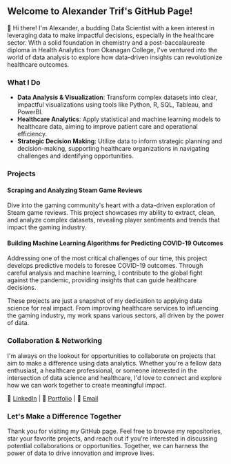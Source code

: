 ## Welcome to Alexander Trif's GitHub Page!

👋 Hi there! I'm Alexander, a budding Data Scientist with a keen interest in leveraging data to make impactful decisions, especially in the healthcare sector. With a solid foundation in chemistry and a post-baccalaureate diploma in Health Analytics from Okanagan College, I've ventured into the world of data analysis to explore how data-driven insights can revolutionize healthcare outcomes.

### What I Do

- **Data Analysis & Visualization**: Transform complex datasets into clear, impactful visualizations using tools like Python, R, SQL, Tableau, and PowerBI.
- **Healthcare Analytics**: Apply statistical and machine learning models to healthcare data, aiming to improve patient care and operational efficiency.
- **Strategic Decision Making**: Utilize data to inform strategic planning and decision-making, supporting healthcare organizations in navigating challenges and identifying opportunities.

### Projects

#### Scraping and Analyzing Steam Game Reviews
Dive into the gaming community's heart with a data-driven exploration of Steam game reviews. This project showcases my ability to extract, clean, and analyze complex datasets, revealing player sentiments and trends that impact the gaming industry.

#### Building Machine Learning Algorithms for Predicting COVID-19 Outcomes
Addressing one of the most critical challenges of our time, this project develops predictive models to foresee COVID-19 outcomes. Through careful analysis and machine learning, I contribute to the global fight against the pandemic, providing insights that can guide healthcare decisions.

These projects are just a snapshot of my dedication to applying data science for real impact. From improving healthcare services to influencing the gaming industry, my work spans various sectors, all driven by the power of data.

### Collaboration & Networking

I'm always on the lookout for opportunities to collaborate on projects that aim to make a difference using data analytics. Whether you're a fellow data enthusiast, a healthcare professional, or someone interested in the intersection of data science and healthcare, I'd love to connect and explore how we can work together to create meaningful impact.

🔗 [LinkedIn](https://www.linkedin.com/in/alex-trif-972450185/) | 🔗 [Portfolio](https://alexstevetrif.github.io/) | 🔗 [Email](mailto:alextrif25@gmail.com)

### Let's Make a Difference Together

Thank you for visiting my GitHub page. Feel free to browse my repositories, star your favorite projects, and reach out if you're interested in discussing potential collaborations or opportunities. Together, we can harness the power of data to drive innovation and improve lives.

